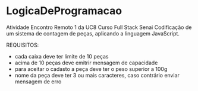 # LogicaDeProgramacao
Atividade Encontro Remoto 1 da UC8 Curso Full Stack Senai
Codificação de um sistema de contagem de peças, aplicando a linguagem JavaScript.

REQUISITOS: 
- cada caixa deve ter limite de 10 peças
- acima de 10 peças deve emitrir mensagem de capacidade
- para aceitar o cadasto a peça deve ter o peso superior a 100g
- nome da peça deve ter 3 ou mais caracteres, caso contrário enviar mensagem de erro
